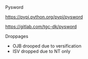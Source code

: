 Pysword

https://pypi.python.org/pypi/pysword

https://gitlab.com/tgc-dk/pysword



Droppages

* OJB drooped due to versification
* ISV dropped due to NT only
